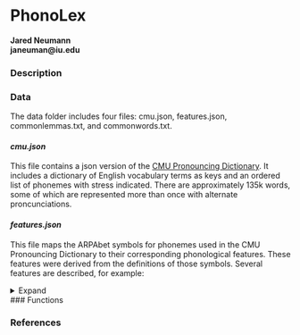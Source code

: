 # PhonoLex
__Jared Neumann__ <br>
__janeuman@iu.edu__

### Description

### Data
The data folder includes four files: cmu.json, features.json, commonlemmas.txt, and commonwords.txt. 
#### *cmu.json*
This file contains a json version of the [CMU Pronouncing Dictionary][1]. It includes a dictionary of English vocabulary terms as keys and an ordered list of phonemes with stress indicated. There are approximately 135k words, some of which are represented more than once with alternate proncunciations.
#### *features.json*
This file maps the ARPAbet symbols for phonemes used in the CMU Pronouncing Dictionary to their corresponding phonological features. These features were derived from the definitions of those symbols. Several features are described, for example:
<details>
  <summary>Expand</summary>
  
|    FEATURE   | 'IH' |
|:-------------|-----:|
|TYPE          | V    |
|HEIGHT        | 0.2  |
|DEPTH         | 0.75 |
|ROUNDED       | 0    |
|RHOTIC        | 1    |
|STOP          | None |
|VOICE         | None |
|BILABIAL      | None |
|AFFRICATE     | None |
|ALVEOPALATAL  | None |
|ALVEOLAR      | None |
|FRICATIVE     | None |
|DENTAL        | None |
|LABIODENTAL   | None |
|VELAR         | None |
|LATERAL       | 0    |
|POSTALVEOLAR  | None |
|NASAL         | None |
|LABIOVELAR    | None |
|PALATAL       | None |
|GLIDE         | None |
|GLOTTAL       | None |
</details>
### Functions

### References
[1]: http://www.speech.cs.cmu.edu/cgi-bin/cmudict
